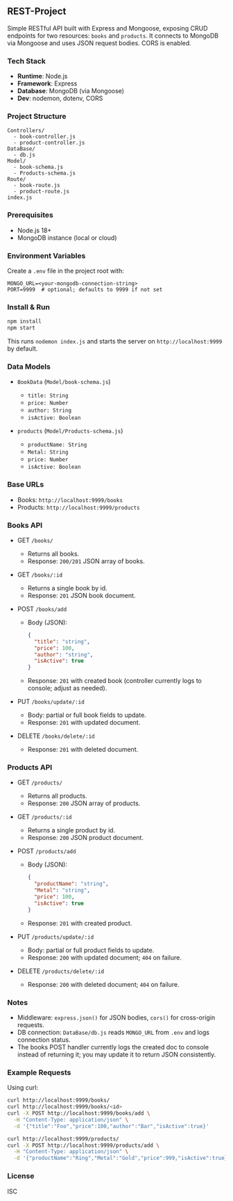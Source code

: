 ## REST-Project

Simple RESTful API built with Express and Mongoose, exposing CRUD endpoints for two resources: `books` and `products`. It connects to MongoDB via Mongoose and uses JSON request bodies. CORS is enabled.

### Tech Stack
- **Runtime**: Node.js
- **Framework**: Express
- **Database**: MongoDB (via Mongoose)
- **Dev**: nodemon, dotenv, CORS

### Project Structure
```
Controllers/
  - book-controller.js
  - product-controller.js
DataBase/
  - db.js
Model/
  - book-schema.js
  - Products-schema.js
Route/
  - book-route.js
  - product-route.js
index.js
```

### Prerequisites
- Node.js 18+
- MongoDB instance (local or cloud)

### Environment Variables
Create a `.env` file in the project root with:
```
MONGO_URL=<your-mongodb-connection-string>
PORT=9999  # optional; defaults to 9999 if not set
```

### Install & Run
```bash
npm install
npm start
```
This runs `nodemon index.js` and starts the server on `http://localhost:9999` by default.

### Data Models
- `BookData` (`Model/book-schema.js`)
  - `title: String`
  - `price: Number`
  - `author: String`
  - `isActive: Boolean`

- `products` (`Model/Products-schema.js`)
  - `productName: String`
  - `Metal: String`
  - `price: Number`
  - `isActive: Boolean`

### Base URLs
- Books: `http://localhost:9999/books`
- Products: `http://localhost:9999/products`

### Books API
- GET `/books/`
  - Returns all books.
  - Response: `200/201` JSON array of books.

- GET `/books/:id`
  - Returns a single book by id.
  - Response: `201` JSON book document.

- POST `/books/add`
  - Body (JSON):
    ```json
    {
      "title": "string",
      "price": 100,
      "author": "string",
      "isActive": true
    }
    ```
  - Response: `201` with created book (controller currently logs to console; adjust as needed).

- PUT `/books/update/:id`
  - Body: partial or full book fields to update.
  - Response: `201` with updated document.

- DELETE `/books/delete/:id`
  - Response: `201` with deleted document.

### Products API
- GET `/products/`
  - Returns all products.
  - Response: `200` JSON array of products.

- GET `/products/:id`
  - Returns a single product by id.
  - Response: `200` JSON product document.

- POST `/products/add`
  - Body (JSON):
    ```json
    {
      "productName": "string",
      "Metal": "string",
      "price": 100,
      "isActive": true
    }
    ```
  - Response: `201` with created product.

- PUT `/products/update/:id`
  - Body: partial or full product fields to update.
  - Response: `200` with updated document; `404` on failure.

- DELETE `/products/delete/:id`
  - Response: `200` with deleted document; `404` on failure.

### Notes
- Middleware: `express.json()` for JSON bodies, `cors()` for cross-origin requests.
- DB connection: `DataBase/db.js` reads `MONGO_URL` from `.env` and logs connection status.
- The books POST handler currently logs the created doc to console instead of returning it; you may update it to return JSON consistently.

### Example Requests
Using curl:
```bash
curl http://localhost:9999/books/
curl http://localhost:9999/books/<id>
curl -X POST http://localhost:9999/books/add \
  -H "Content-Type: application/json" \
  -d '{"title":"Foo","price":100,"author":"Bar","isActive":true}'

curl http://localhost:9999/products/
curl -X POST http://localhost:9999/products/add \
  -H "Content-Type: application/json" \
  -d '{"productName":"Ring","Metal":"Gold","price":999,"isActive":true}'
```

### License
ISC


